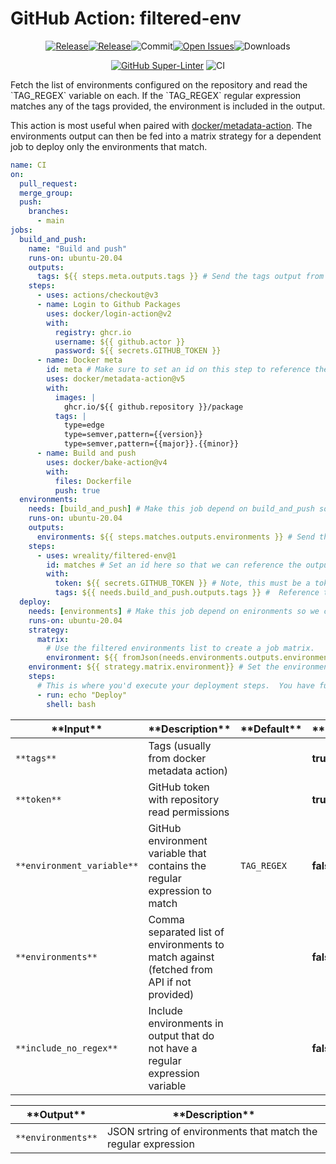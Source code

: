 <!-- start title -->

# GitHub Action: filtered-env

<!-- end title -->
<!-- markdownlint-capture -->
<!-- markdownlint-disable -->
<div align="center">
<!-- start badges -->
<a href="https://github.com/wreality/filtered-env/releases/latest"><img src="https://img.shields.io/github/v/release/wreality/filtered-env?display_name=tag&sort=semver&logo=github&style=flat-square" alt="Release" /></a><a href="https://github.com/wreality/filtered-env/releases/latest"><img src="https://img.shields.io/github/release-date/wreality/filtered-env?display_name=tag&sort=semver&logo=github&style=flat-square" alt="Release" /></a><img src="https://img.shields.io/github/last-commit/wreality/filtered-env?logo=github&style=flat-square" alt="Commit" /><a href="https://github.com/wreality/filtered-env/issues"><img src="https://img.shields.io/github/issues/wreality/filtered-env?logo=github&style=flat-square" alt="Open Issues" /></a><img src="https://img.shields.io/github/downloads/wreality/filtered-env/total?logo=github&style=flat-square" alt="Downloads" />
<!-- end badges -->

[![GitHub Super-Linter](https://github.com/wreality/filtered-env/actions/workflows/linter.yml/badge.svg)](https://github.com/super-linter/super-linter)
![CI](https://github.com/wreality/filtered-env/actions/workflows/ci.yml/badge.svg)

</div>
<!-- start description -->
Fetch the list of environments configured on the repository and read the `TAG_REGEX` variable on each.
If the `TAG_REGEX` regular expression matches any of the tags provided, the environment is included in the
output.
<!-- end description -->

This action is most useful when paired with [docker/metadata-action](https://github.com/docker/metadata-action).
The environments output can then be fed into a matrix strategy for a dependent job to deploy only the environments
that match.

<!-- markdownlint-restore -->

```yaml
name: CI
on:
  pull_request:
  merge_group:
  push:
    branches:
      - main
jobs:
  build_and_push:
    name: "Build and push"
    runs-on: ubuntu-20.04
    outputs:
      tags: ${{ steps.meta.outputs.tags }} # Send the tags output from docker/metadata-action to dependent jobs
    steps:
      - uses: actions/checkout@v3
      - name: Login to Github Packages
        uses: docker/login-action@v2
        with:
          registry: ghcr.io
          username: ${{ github.actor }}
          password: ${{ secrets.GITHUB_TOKEN }}
      - name: Docker meta
        id: meta # Make sure to set an id on this step to reference the output
        uses: docker/metadata-action@v5
        with:
          images: |
            ghcr.io/${{ github.repository }}/package
          tags: |
            type=edge
            type=semver,pattern={{version}}
            type=semver,pattern={{major}}.{{minor}}
      - name: Build and push
        uses: docker/bake-action@v4
        with:
          files: Dockerfile
          push: true
  environments:
    needs: [build_and_push] # Make this job depend on build_and_push so we can access the tags output
    runs-on: ubuntu-20.04
    outputs:
      environments: ${{ steps.matches.outputs.environments }} # Send the environments list to dependent jobs
    steps:
      - uses: wreality/filtered-env@1
        id: matches # Set an id here so that we can reference the output
        with:
          token: ${{ secrets.GITHUB_TOKEN }} # Note, this must be a token  with READ access to environment variables.
          tags: ${{ needs.build_and_push.outputs.tags }} #  Reference the tags from docker/metadata-action
  deploy:
    needs: [environments] # Make this job depend on enironments so we can access the filtered environment list
    runs-on: ubuntu-20.04
    strategy:
      matrix:
        # Use the filtered environments list to create a job matrix.
        environment: ${{ fromJson(needs.environments.outputs.environments)}}
    environment: ${{ strategy.matrix.environment}} # Set the environment from the matrix
    steps:
      # This is where you'd execute your deployment steps.  You have full access to environment secrets and variables.
      - run: echo "Deploy"
        shell: bash
```

<!-- start contents -->

<!-- end contents -->

<!-- markdownlint-capture -->
<!-- markdownlint-disable -->
<!-- start inputs -->

| \***\*Input\*\***          | \***\*Description\*\***                                                                  | \***\*Default\*\*** | \***\*Required\*\*** |
| -------------------------- | ---------------------------------------------------------------------------------------- | ------------------- | -------------------- |
| `**tags**`                 | Tags (usually from docker metadata action)                                               |                     | **true**             |
| `**token**`                | GitHub token with repository read permissions                                            |                     | **true**             |
| `**environment_variable**` | GitHub environment variable that contains the regular expression to match                | `TAG_REGEX`         | **false**            |
| `**environments**`         | Comma separated list of environments to match against (fetched from API if not provided) |                     | **false**            |
| `**include_no_regex**`     | Include environments in output that do not have a regular expression variable            |                     | **false**            |

<!-- end inputs -->

<!-- start outputs -->

| \***\*Output\*\*** | \***\*Description\*\***                                        |
| ------------------ | -------------------------------------------------------------- |
| `**environments**` | JSON srtring of environments that match the regular expression |

<!-- end outputs -->
<!-- markdownlint-restore -->
<!-- start [.github/ghadocs/examples/] -->

<!-- end [.github/ghadocs/examples/] -->
